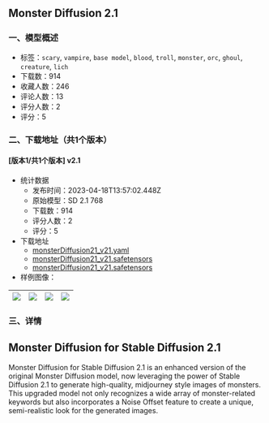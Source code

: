## Monster Diffusion 2.1
### 一、模型概述

- 标签：`scary`, `vampire`, `base model`, `blood`, `troll`, `monster`, `orc`, `ghoul`, `creature`, `lich`
- 下载数：914
- 收藏人数：246
- 评论人数：13
- 评分人数：2
- 评分：5

### 二、下载地址（共1个版本）

#### [版本1/共1个版本] v2.1

- 统计数据
  - 发布时间：2023-04-18T13:57:02.448Z
  - 原始模型：SD 2.1 768
  - 下载数：914
  - 评分人数：2
  - 评分：5
- 下载地址
  - [monsterDiffusion21_v21.yaml](https://civitai.com/api/download/models/48978?type=Config&format=Other)
  - [monsterDiffusion21_v21.safetensors](https://civitai.com/api/download/models/48978?type=Model&format=SafeTensor&size=full&fp=fp32)
  - [monsterDiffusion21_v21.safetensors](https://civitai.com/api/download/models/48978)
- 样例图像：

| <img src="https://image.civitai.com/xG1nkqKTMzGDvpLrqFT7WA/430f05ce-91dd-4008-b774-dc318f5ae500/width=450/526074.jpeg" /> | <img src="https://image.civitai.com/xG1nkqKTMzGDvpLrqFT7WA/7ee94aa3-9cdb-45ef-0f16-dc8c8a4cef00/width=450/526255.jpeg" /> | <img src="https://image.civitai.com/xG1nkqKTMzGDvpLrqFT7WA/9ad69381-d958-48a9-0b65-677dd2dde800/width=450/526073.jpeg" /> | <img src="https://image.civitai.com/xG1nkqKTMzGDvpLrqFT7WA/1d5f8d67-ba1a-4e0b-bb38-1d792668fe00/width=450/526070.jpeg" /> |
| ---- | ---- | ---- | ---- |


### 三、详情
<h2>Monster Diffusion for Stable Diffusion 2.1</h2><p></p><p>Monster Diffusion for Stable Diffusion 2.1 is an enhanced version of the original Monster Diffusion model, now leveraging the power of Stable Diffusion 2.1 to generate high-quality, midjourney style images of monsters. This upgraded model not only recognizes a wide array of monster-related keywords but also incorporates a Noise Offset feature to create a unique, semi-realistic look for the generated images.<br /></p><p></p>